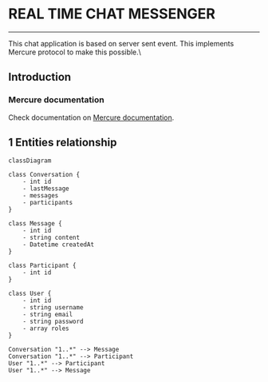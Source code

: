 # REAL TIME CHAT MESSENGER

---

This chat application is based on server sent event. This implements Mercure protocol to make this possible.\

## Introduction

### Mercure documentation
Check documentation on [Mercure documentation](https://mercure.rocks/).

## 1 Entities relationship

```mermaid
classDiagram

class Conversation {
    - int id
    - lastMessage
    - messages
    - participants    
}

class Message {
    - int id
    - string content
    - Datetime createdAt
}

class Participant {
    - int id
}

class User {
    - int id
    - string username
    - string email
    - string password
    - array roles
}

Conversation "1..*" --> Message 
Conversation "1..*" --> Participant
User "1..*" --> Participant
User "1..*" --> Message



```